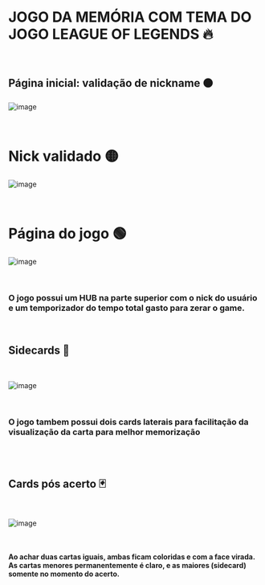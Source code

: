 # JOGO DA MEMÓRIA COM TEMA DO JOGO LEAGUE OF LEGENDS 🔥


<br>


## Página inicial: validação de nickname 🟠

![image](https://user-images.githubusercontent.com/109248116/222929968-5403b0c4-addc-479c-a5fe-ec8ed866d92f.png)

<br>

# Nick validado 🟡

![image](https://user-images.githubusercontent.com/109248116/222929994-7c4956d4-a651-47bd-a2e9-9da2ff9aa267.png)

<br>

# Página do jogo 🟢

![image](https://user-images.githubusercontent.com/109248116/222930016-afec074f-43d0-406e-babc-40bc94de3d72.png)

<br>

### O jogo possui um HUB na parte superior com o nick do usuário e um temporizador do tempo total gasto para zerar o game.

<br>

## Sidecards 🧠

<br>

![image](https://user-images.githubusercontent.com/109248116/222930064-efad7d9c-4edc-4fc7-ae87-8127ed21ac7d.png)

<br>

### O jogo tambem possui dois cards laterais para facilitação da visualização da carta para melhor memorização 

<br>
<br>

## Cards pós acerto 🃏

<br>

![image](https://user-images.githubusercontent.com/109248116/222930235-5f7ba79c-37c0-45dc-b024-39c4d92b1690.png)

<br>

#### Ao achar duas cartas iguais, ambas ficam coloridas e com a face virada. As cartas menores permanentemente é claro, e as maiores (sidecard) somente no momento do acerto.
